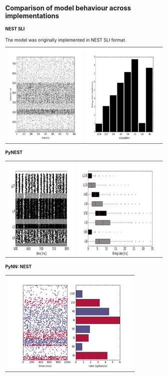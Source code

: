 ## Comparison of model behaviour across implementations

#### NEST SLI

The model was originally implemented in NEST SLI format.

<table>
<tr>
<td><img alt="NEST SLI raster" src="images/nestsli_rasterplot_1.0.png" height="300"/></td>
<td><img alt="NEST SLI firing rates" src="images/nestsli_firing_rates_1.0.png" height="300"/></td>
</tr>
</table>

#### PyNEST

<table>
<tr>
<td><img alt="PyNEST raster" src="images/pynest_rasterplot_1.0.png" height="300"/></td>
<td><img alt="PyNEST firing rates" src="images/pynest_firing_rates_1.0.png" height="300"/></td>
</tr>
</table>

#### PyNN: NEST

<table>
<tr>
<td><img alt="PyNN NEST plots" src="images/pynn_nest_plots_1.0.png" height="300"/></td>
</tr>
</table>